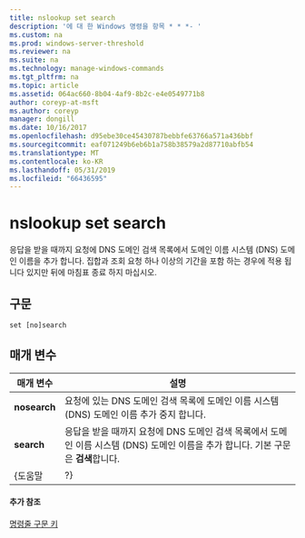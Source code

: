 ```yaml
---
title: nslookup set search
description: '에 대 한 Windows 명령을 항목 * * *- '
ms.custom: na
ms.prod: windows-server-threshold
ms.reviewer: na
ms.suite: na
ms.technology: manage-windows-commands
ms.tgt_pltfrm: na
ms.topic: article
ms.assetid: 064ac660-8b04-4af9-8b2c-e4e0549771b8
author: coreyp-at-msft
ms.author: coreyp
manager: dongill
ms.date: 10/16/2017
ms.openlocfilehash: d95ebe30ce45430787bebbfe63766a571a436bbf
ms.sourcegitcommit: eaf071249b6eb6b1a758b38579a2d87710abfb54
ms.translationtype: MT
ms.contentlocale: ko-KR
ms.lasthandoff: 05/31/2019
ms.locfileid: "66436595"
---
```

# <a name="nslookup-set-search"></a>nslookup set search



응답을 받을 때까지 요청에 DNS 도메인 검색 목록에서 도메인 이름 시스템 (DNS) 도메인 이름을 추가 합니다. 집합과 조회 요청 하나 이상의 기간을 포함 하는 경우에 적용 됩니다 있지만 뒤에 마침표 종료 하지 마십시오.

## <a name="syntax"></a>구문

```
set [no]search
```

## <a name="parameters"></a>매개 변수

|  매개 변수   |                                                                          설명                                                                          |
|--------------|---------------------------------------------------------------------------------------------------------------------------------------------------------------|
| **nosearch** |                            요청에 있는 DNS 도메인 검색 목록에 도메인 이름 시스템 (DNS) 도메인 이름 추가 중지 합니다.                            |
|  **search**  | 응답을 받을 때까지 요청에 DNS 도메인 검색 목록에서 도메인 이름 시스템 (DNS) 도메인 이름을 추가 합니다. 기본 구문은 **검색**합니다. |
|    {도움말     |                                                                              ?}                                                                               |

#### <a name="additional-references"></a>추가 참조

[명령줄 구문 키](command-line-syntax-key.md)